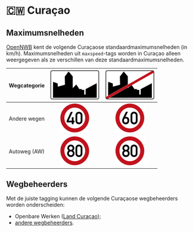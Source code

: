 # 🇨🇼 Curaçao

Maximumsnelheden
----------------

[OpenNWB](../README.md) kent de volgende Curaçaose standaardmaximumsnelheden (in km/h).
Maximumsnelheden uit `maxspeed`-tags worden in Curaçao alleen weergegeven als ze verschillen van deze standaardmaximumsnelheden.

| Wegcategorie | ![Binnen de bebouwde kom (bibeko)](urban/yes.svg) | ![Buiten de bebouwde kom](urban/no.svg) |
| :----------- | :-----------------------------------------------: | :-------------------------------------: |
| Andere wegen | ![40](maxspeed/40.svg) | ![60](maxspeed/60.svg) |
| Autoweg (AW) | ![80](maxspeed/80.svg) | ![80](maxspeed/80.svg) |

Wegbeheerders
-------------

Met de juiste tagging kunnen de volgende Curaçaose wegbeheerders worden onderscheiden:

* Openbare Werken ([Land Curaçao](../road-operators/landen.md));
* [andere wegbeheerders](../road-operators/other.md).
